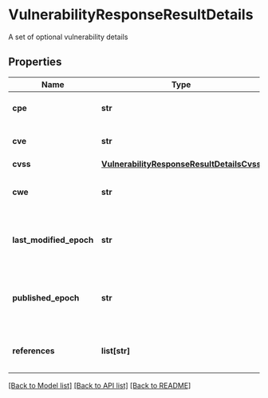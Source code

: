 # VulnerabilityResponseResultDetails

A set of optional vulnerability details
## Properties
Name | Type | Description | Notes
------------ | ------------- | ------------- | -------------
**cpe** | **str** | A CPE product reference | [optional] 
**cve** | **str** | A CVE identification string | [optional] 
**cvss** | [**VulnerabilityResponseResultDetailsCvss**](VulnerabilityResponseResultDetailsCvss.md) |  | [optional] 
**cwe** | **str** | A CWE group identification string | [optional] 
**last_modified_epoch** | **str** | An epoch timestamp indicating source last update time | [optional] 
**published_epoch** | **str** | An epoch timestamp indicating source publishing time | [optional] 
**references** | **list[str]** | An array of external reference links | [optional] 

[[Back to Model list]](../README.md#documentation-for-models) [[Back to API list]](../README.md#documentation-for-api-endpoints) [[Back to README]](../README.md)


